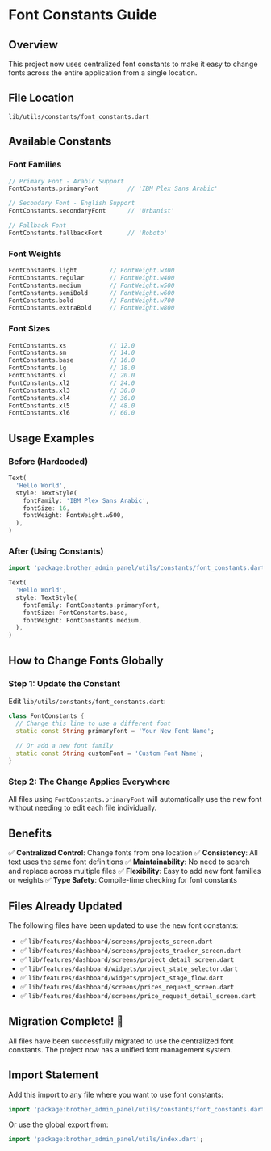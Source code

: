 # Font Constants Guide

## Overview
This project now uses centralized font constants to make it easy to change fonts across the entire application from a single location.

## File Location
```
lib/utils/constants/font_constants.dart
```

## Available Constants

### Font Families
```dart
// Primary Font - Arabic Support
FontConstants.primaryFont        // 'IBM Plex Sans Arabic'

// Secondary Font - English Support  
FontConstants.secondaryFont      // 'Urbanist'

// Fallback Font
FontConstants.fallbackFont       // 'Roboto'
```

### Font Weights
```dart
FontConstants.light         // FontWeight.w300
FontConstants.regular       // FontWeight.w400
FontConstants.medium        // FontWeight.w500
FontConstants.semiBold      // FontWeight.w600
FontConstants.bold          // FontWeight.w700
FontConstants.extraBold     // FontWeight.w800
```

### Font Sizes
```dart
FontConstants.xs            // 12.0
FontConstants.sm            // 14.0
FontConstants.base          // 16.0
FontConstants.lg            // 18.0
FontConstants.xl            // 20.0
FontConstants.xl2           // 24.0
FontConstants.xl3           // 30.0
FontConstants.xl4           // 36.0
FontConstants.xl5           // 48.0
FontConstants.xl6           // 60.0
```

## Usage Examples

### Before (Hardcoded)
```dart
Text(
  'Hello World',
  style: TextStyle(
    fontFamily: 'IBM Plex Sans Arabic',
    fontSize: 16,
    fontWeight: FontWeight.w500,
  ),
)
```

### After (Using Constants)
```dart
import 'package:brother_admin_panel/utils/constants/font_constants.dart';

Text(
  'Hello World',
  style: TextStyle(
    fontFamily: FontConstants.primaryFont,
    fontSize: FontConstants.base,
    fontWeight: FontConstants.medium,
  ),
)
```

## How to Change Fonts Globally

### Step 1: Update the Constant
Edit `lib/utils/constants/font_constants.dart`:

```dart
class FontConstants {
  // Change this line to use a different font
  static const String primaryFont = 'Your New Font Name';
  
  // Or add a new font family
  static const String customFont = 'Custom Font Name';
}
```

### Step 2: The Change Applies Everywhere
All files using `FontConstants.primaryFont` will automatically use the new font without needing to edit each file individually.

## Benefits

✅ **Centralized Control**: Change fonts from one location
✅ **Consistency**: All text uses the same font definitions
✅ **Maintainability**: No need to search and replace across multiple files
✅ **Flexibility**: Easy to add new font families or weights
✅ **Type Safety**: Compile-time checking for font constants

## Files Already Updated

The following files have been updated to use the new font constants:

- ✅ `lib/features/dashboard/screens/projects_screen.dart`
- ✅ `lib/features/dashboard/screens/projects_tracker_screen.dart`
- ✅ `lib/features/dashboard/screens/project_detail_screen.dart`
- ✅ `lib/features/dashboard/widgets/project_state_selector.dart`
- ✅ `lib/features/dashboard/widgets/project_stage_flow.dart`
- ✅ `lib/features/dashboard/screens/prices_request_screen.dart`
- ✅ `lib/features/dashboard/screens/price_request_detail_screen.dart`

## Migration Complete! 🎉

All files have been successfully migrated to use the centralized font constants. The project now has a unified font management system.

## Import Statement

Add this import to any file where you want to use font constants:

```dart
import 'package:brother_admin_panel/utils/constants/font_constants.dart';
```

Or use the global export from:

```dart
import 'package:brother_admin_panel/utils/index.dart';
```
